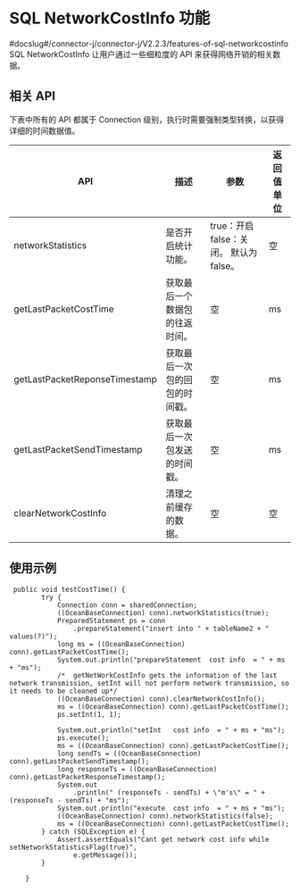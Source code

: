 SQL NetworkCostInfo 功能 
===========================================
#docslug#/connector-j/connector-j/V2.2.3/features-of-sql-networkcostinfo
SQL NetworkCostInfo 让用户通过一些细粒度的 API 来获得网络开销的相关数据。

相关 API 
---------------------------

下表中所有的 API 都属于 Connection 级别，执行时需要强制类型转换，以获得详细的时间数据值。


|              API              |       描述        |                              参数                               | 返回值单位 |
|-------------------------------|-----------------|---------------------------------------------------------------|-------|
| networkStatistics             | 是否开启统计功能。       | true：开启  false：关闭。 默认为 false。 | 空     |
| getLastPacketCostTime         | 获取最后一个数据包的往返时间。 | 空                                                             | ms    |
| getLastPacketReponseTimestamp | 获取最后一次包的回包的时间戳。 | 空                                                             | ms    |
| getLastPacketSendTimestamp    | 获取最后一次包发送的时间戳。  | 空                                                             | ms    |
| clearNetworkCostInfo          | 清理之前缓存的数据。      | 空                                                             | 空     |



使用示例 
-------------------------

```unknow
 public void testCostTime() {
        try {
            Connection conn = sharedConnection;
            ((OceanBaseConnection) conn).networkStatistics(true);
            PreparedStatement ps = conn
                .prepareStatement("insert into " + tableName2 + " values(?)");
            long ms = ((OceanBaseConnection) conn).getLastPacketCostTime();
            System.out.println("prepareStatement  cost info  = " + ms + "ms");
            /*  getNetWorkCostInfo gets the information of the last network transmission, setInt will not perform network transmission, so it needs to be cleaned up*/
            ((OceanBaseConnection) conn).clearNetworkCostInfo();
            ms = ((OceanBaseConnection) conn).getLastPacketCostTime();
            ps.setInt(1, 1);

            System.out.println("setInt   cost info  = " + ms + "ms");
            ps.execute();
            ms = ((OceanBaseConnection) conn).getLastPacketCostTime();
            long sendTs = ((OceanBaseConnection) conn).getLastPacketSendTimestamp();
            long responseTs = ((OceanBaseConnection) conn).getLastPacketResponseTimestamp();
            System.out
                .println(" (responseTs - sendTs) + \"m's\" = " + (responseTs - sendTs) + "ms");
            System.out.println("execute  cost info  = " + ms + "ms");
            ((OceanBaseConnection) conn).networkStatistics(false);
            ms = ((OceanBaseConnection) conn).getLastPacketCostTime();
        } catch (SQLException e) {
            Assert.assertEquals("Cant get network cost info while setNetworkStatisticsFlag(true)",
                e.getMessage());
        }

    }
```


